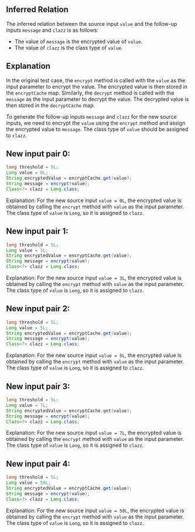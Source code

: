 ## Inferred Relation
The inferred relation between the source input `value` and the follow-up inputs `message` and `clazz` is as follows:
- The value of `message` is the encrypted value of `value`.
- The value of `clazz` is the class type of `value`.

## Explanation
In the original test case, the `encrypt` method is called with the `value` as the input parameter to encrypt the value. The encrypted value is then stored in the `encryptCache` map. Similarly, the `decrypt` method is called with the `message` as the input parameter to decrypt the value. The decrypted value is then stored in the `decryptCache` map.

To generate the follow-up inputs `message` and `clazz` for the new source inputs, we need to encrypt the `value` using the `encrypt` method and assign the encrypted value to `message`. The class type of `value` should be assigned to `clazz`.

## New input pair 0:
```java
long threshold = 5L;
Long value = 0L;
String encryptedValue = encryptCache.get(value);
String message = encrypt(value);
Class<?> clazz = Long.class;
```
Explanation: For the new source input `value = 0L`, the encrypted value is obtained by calling the `encrypt` method with `value` as the input parameter. The class type of `value` is `Long`, so it is assigned to `clazz`.

## New input pair 1:
```java
long threshold = 5L;
Long value = 3L;
String encryptedValue = encryptCache.get(value);
String message = encrypt(value);
Class<?> clazz = Long.class;
```
Explanation: For the new source input `value = 3L`, the encrypted value is obtained by calling the `encrypt` method with `value` as the input parameter. The class type of `value` is `Long`, so it is assigned to `clazz`.

## New input pair 2:
```java
long threshold = 5L;
Long value = 5L;
String encryptedValue = encryptCache.get(value);
String message = encrypt(value);
Class<?> clazz = Long.class;
```
Explanation: For the new source input `value = 5L`, the encrypted value is obtained by calling the `encrypt` method with `value` as the input parameter. The class type of `value` is `Long`, so it is assigned to `clazz`.

## New input pair 3:
```java
long threshold = 5L;
Long value = 7L;
String encryptedValue = encryptCache.get(value);
String message = encrypt(value);
Class<?> clazz = Long.class;
```
Explanation: For the new source input `value = 7L`, the encrypted value is obtained by calling the `encrypt` method with `value` as the input parameter. The class type of `value` is `Long`, so it is assigned to `clazz`.

## New input pair 4:
```java
long threshold = 5L;
Long value = 50L;
String encryptedValue = encryptCache.get(value);
String message = encrypt(value);
Class<?> clazz = Long.class;
```
Explanation: For the new source input `value = 50L`, the encrypted value is obtained by calling the `encrypt` method with `value` as the input parameter. The class type of `value` is `Long`, so it is assigned to `clazz`.